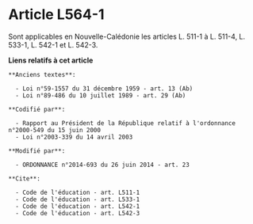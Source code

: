 # Article L564-1

Sont applicables en Nouvelle-Calédonie les articles L. 511-1 à L. 511-4, 
L. 533-1, L. 542-1 et L. 542-3.

**Liens relatifs à cet article**

	**Anciens textes**:

	  - Loi n°59-1557 du 31 décembre 1959 - art. 13 (Ab)
	  - Loi n°89-486 du 10 juillet 1989 - art. 29 (Ab)

	**Codifié par**:

	  - Rapport au Président de la République relatif à l'ordonnance n°2000-549 du 15 juin 2000
	  - Loi n°2003-339 du 14 avril 2003

	**Modifié par**:

	  - ORDONNANCE n°2014-693 du 26 juin 2014 - art. 23

	**Cite**:

	  - Code de l'éducation - art. L511-1
	  - Code de l'éducation - art. L533-1
	  - Code de l'éducation - art. L542-1
	  - Code de l'éducation - art. L542-3
